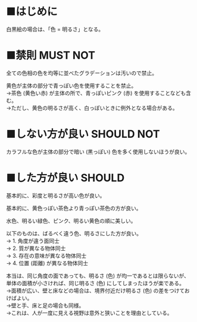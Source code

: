 ﻿# ■はじめに
白黒絵の場合は、「色 = 明るさ」となる。  

# ■禁則 MUST NOT
全ての色相の色を均等に並べたグラデーションは汚いので禁止。  

黄色が主体の部分で青っぽい色を使用することを禁止。  
→茶色 (黄色い赤) が主体の所で、青っぽいピンク (赤) を使用することなども含む。  
→ただし、黄色の明るさが高く、白っぽいときに例外となる場合がある。  

# ■しない方が良い SHOULD NOT
カラフルな色が主体の部分で暗い (黒っぽい) 色を多く使用しないほうが良い。  

# ■した方が良い SHOULD
基本的に、彩度と明るさが高い色が良い。  

基本的に、黄色っぽい茶色より青っぽい茶色の方が良い。  

水色、明るい緑色、ピンク、明るい黄色の順に美しい。  

以下のものは、ばるべく違う色、明るさにした方が良い。  
→ 1. 角度が違う面同士  
→ 2. 質が異なる物体同士  
→ 3. 存在の意味が異なる物体同士  
→ 4. 位置 (距離) が異なる物体同士  

本当は、同じ角度の面であっても、明るさ (色) が均一であるとは限らないが、単体の面積が小さければ、同じ明るさ (色) にしてしまったほうが楽である。  
→面積が広い、壁と床などの場合は、境界付近だけ明るさ (色) の差をつけておけばよい。  
→壁と手、床と足の場合も同様。  
→これは、人が一度に見える視野は意外と狭いことを理由としている。  
